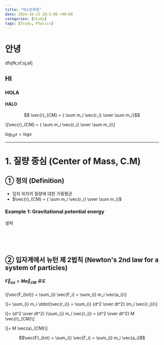 ```yaml
---
title: "테스트파일"
date: 2024-10-23 20:5:00 +09:00
categories: [Study]
tags: [Study, Physics]
---
```


# 안녕
dfsjfk;sf;sj;afj
## HI

### HOLA

#### HALO


$$ \vec{r}_{CM} = { \sum m_i \vec{r_i} \over \sum m_i}$$


\\[\vec{r}_{CM} = { \sum m_i \vec{r_i} \over \sum m_i}\\]


$log_{10}x = logx$

---


# 1. 질량 중심 (Center of Mass, C.M)
## ① 정의 (Definition)
- 입자 위치의 질량에 대한 가중평균
-  $\vec{r}_{CM} = { \sum m_i \vec{r_i} \over \sum m_i}$
### Example 1: Gravitational potential energy
생략

<br><br><br>

## ② 입자계에서 뉴턴 제 2법칙 (Newton's 2nd law for a system of particles)
##### $\vec{F}_{tot} = M \vec{a}_{CM}$ 유도

\\[\vec{F_{tot}} = \sum_{i} \vec{F_i} = \sum_{i} m_i \vec{a_i}\\]

\\[= \sum_{i} m_i \ddot{\vec{r_i}} = \sum_{i} {d^2 \over dt^2} (m_i \vec{r_i})\\]

\\[= {d^2 \over dt^2} (\sum_{i} m_i \vec{r_i}) = {d^2 \over dt^2} M \vec{r}_{CM}\\]

\\[= M \vec{a}_{CM}\\]


```math
\vec{F}_{tot} = \sum_{i} \vec{F_i} = \sum_{i} m_i \vec{a_i}
```